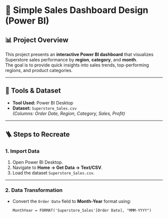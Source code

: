 # 🧾 Simple Sales Dashboard Design (Power BI)

## 📊 Project Overview
This project presents an **interactive Power BI dashboard** that visualizes Superstore sales performance by **region**, **category**, and **month**.  
The goal is to provide quick insights into sales trends, top-performing regions, and product categories.

---

## 🧰 Tools & Dataset
- **Tool Used:** Power BI Desktop  
- **Dataset:** `Superstore_Sales.csv`  
  *(Columns: Order Date, Region, Category, Sales, Profit)*

---

## 🪜 Steps to Recreate

### 1. Import Data
1. Open Power BI Desktop.  
2. Navigate to **Home → Get Data → Text/CSV**.  
3. Load the dataset `Superstore_Sales.csv`.

---

### 2. Data Transformation
- Convert the `Order Date` field to **Month-Year** format using:
  ```DAX
  MonthYear = FORMAT('Superstore_Sales'[Order Date], "MMM-YYYY")

